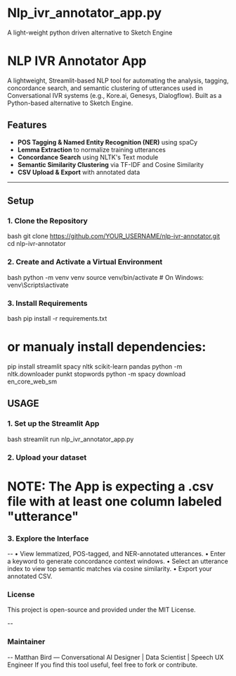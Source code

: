 # Nlp_ivr_annotator_app.py
A light-weight python driven alternative to Sketch Engine

# NLP IVR Annotator App

A lightweight, Streamlit-based NLP tool for automating the analysis, tagging, concordance search, and semantic clustering of utterances used in Conversational IVR systems (e.g., Kore.ai, Genesys, Dialogflow). Built as a Python-based alternative to Sketch Engine.

## Features

- **POS Tagging & Named Entity Recognition (NER)** using spaCy
- **Lemma Extraction** to normalize training utterances
- **Concordance Search** using NLTK's Text module
- **Semantic Similarity Clustering** via TF-IDF and Cosine Similarity
- **CSV Upload & Export** with annotated data

---

## Setup

### 1. Clone the Repository

bash
git clone https://github.com/YOUR_USERNAME/nlp-ivr-annotator.git
cd nlp-ivr-annotator

### 2. Create and Activate a Virtual Environment

bash
python -m venv venv
source venv/bin/activate     # On Windows: venv\Scripts\activate

### 3. Install Requirements

bash
pip install -r requirements.txt

# or manualy install dependencies:
pip install streamlit spacy nltk scikit-learn pandas
python -m nltk.downloader punkt stopwords
python -m spacy download en_core_web_sm

## USAGE

### 1. Set up the Streamlit App

bash
streamlit run nlp_ivr_annotator_app.py

### 2. Upload your dataset
# NOTE: The App is expecting a .csv file with at least one column labeled "utterance"

### 3. Explore the Interface
  --
	•	View lemmatized, POS-tagged, and NER-annotated utterances.
	•	Enter a keyword to generate concordance context windows.
	•	Select an utterance index to view top semantic matches via cosine similarity.
	•	Export your annotated CSV.

### License

This project is open-source and provided under the MIT License.

  --

### Maintainer
  --
Matthan Bird — Conversational AI Designer | Data Scientist | Speech UX Engineer
If you find this tool useful, feel free to fork or contribute.

